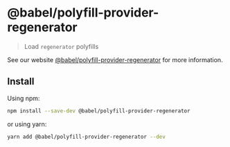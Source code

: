 # @babel/polyfill-provider-regenerator

> Load `regenerator` polyfills

See our website [@babel/polyfill-provider-regenerator](https://babeljs.io/docs/en/next/babel-polyfill-provider-regenerator.html) for more information.

## Install

Using npm:

```sh
npm install --save-dev @babel/polyfill-provider-regenerator
```

or using yarn:

```sh
yarn add @babel/polyfill-provider-regenerator --dev
```
